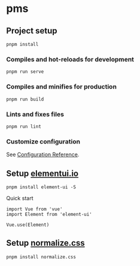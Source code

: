 # pms

## Project setup
```
pnpm install
```

### Compiles and hot-reloads for development
```
pnpm run serve
```

### Compiles and minifies for production
```
pnpm run build
```

### Lints and fixes files
```
pnpm run lint
```

### Customize configuration
See [Configuration Reference](https://cli.vuejs.org/config/).

## Setup [elementui.io](https://element.eleme.io/#/en-US)

```
pnpm install element-ui -S
```

Quick start 

```
import Vue from 'vue'
import Element from 'element-ui'

Vue.use(Element)
```

## Setup [normalize.css](https://necolas.github.io/normalize.css/)

```
pnpm install normalize.css
```
